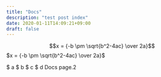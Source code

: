 ```yaml
---
title: "Docs"
description: "test post index"
date: 2020-01-11T14:09:21+09:00
draft: false
---
```

$$x = {-b \pm \sqrt{b^2-4ac} \over 2a}$$
$x = {-b \pm \sqrt{b^2-4ac} \over 2a}$


$
a
$
b
\$
c
\$
d
Docs page.2
